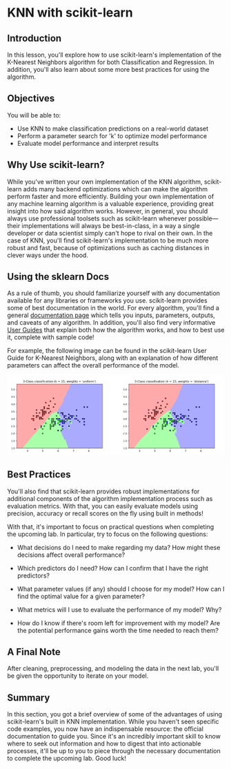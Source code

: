 
# KNN with scikit-learn

## Introduction

In this lesson, you'll explore how to use scikit-learn's implementation of the K-Nearest Neighbors algorithm for both Classification and Regression. In addition, you'll also learn about some more best practices for using the algorithm. 

## Objectives

You will be able to:

* Use KNN to make classification predictions on a real-world dataset
* Perform a parameter search for 'k' to optimize model performance
* Evaluate model performance and interpret results

## Why Use scikit-learn?

While you've written your own implementation of the KNN algorithm, scikit-learn adds many backend optimizations which can make the algorithm perform faster and more efficiently. Building your own implementation of any machine learning algorithm is a valuable experience, providing great insight into how said algorithm works.  However, in general, you should always use professional toolsets such as scikit-learn whenever possible&mdash;their implementations will always be best-in-class, in a way a single developer or data scientist simply can't hope to rival on their own. In the case of KNN, you'll find scikit-learn's implementation to be much more robust and fast, because of optimizations such as caching distances in clever ways under the hood. 

## Using the sklearn Docs

As a rule of thumb, you should familiarize yourself with any documentation available for any libraries or frameworks you use. scikit-learn provides some of best documentation in the world. For every algorithm, you'll find a general [documentation page](https://scikit-learn.org/stable/modules/generated/sklearn.neighbors.KNeighborsClassifier.html) which tells you inputs, parameters, outputs, and caveats of any algorithm. In addition, you'll also find very informative [User Guides](https://scikit-learn.org/stable/modules/neighbors.html#classification) that explain both how the algorithm works, and how to best use it, complete with sample code! 

For example, the following image can be found in the scikit-learn User Guide for K-Nearest Neighbors, along with an explanation of how different parameters can affect the overall performance of the model. 

<img src='images/knn_docs.png'>

## Best Practices

You'll also find that scikit-learn provides robust implementations for additional components of the algorithm implementation process such as evaluation metrics. With that, you can easily evaluate models using precision, accuracy or recall scores on the fly using built in methods!

With that, it's important to focus on practical questions when completing the upcoming lab. In particular, try to focus on the following questions:

* What decisions do I need to make regarding my data? How might these decisions affect overall performance?

* Which predictors do I need? How can I confirm that I have the right predictors?

* What parameter values (if any) should I choose for my model? How can I find the optimal value for a given parameter?

* What metrics will I use to evaluate the performance of my model? Why?

* How do I know if there's room left for improvement with my model? Are the potential performance gains worth the time needed to reach them?


## A Final Note

After cleaning, preprocessing, and modeling the data in the next lab, you'll be given the opportunity to iterate on your model. 

## Summary 
In this section, you got a brief overview of some of the advantages of using scikit-learn's built in KNN implementation. While you haven't seen specific code examples, you now have an indispensable resource: the official documentation to guide you. Since it's an incredibly important skill to know where to seek out information and how to digest that into actionable processes, it'll be up to you to piece through the necessary documentation to complete the upcoming lab. Good luck!
